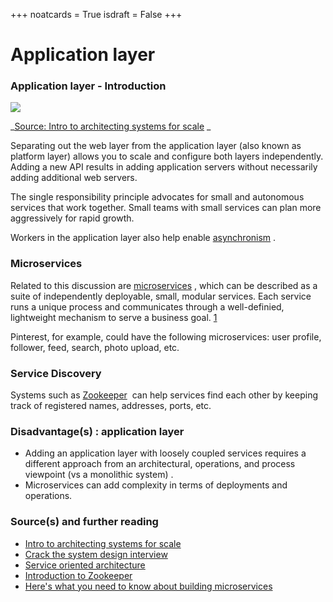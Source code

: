 +++
noatcards = True
isdraft = False
+++

# Application layer

### Application layer - Introduction

[![](https://camo.githubusercontent.com/feeb549c5b6e94f65c613635f7166dc26e0c7de7/687474703a2f2f692e696d6775722e636f6d2f7942355359776d2e706e67) ](https://camo.githubusercontent.com/feeb549c5b6e94f65c613635f7166dc26e0c7de7/687474703a2f2f692e696d6775722e636f6d2f7942355359776d2e706e67)   

_[Source: Intro to architecting systems for scale](http://lethain.com/introduction-to-architecting-systems-for-scale/#platform_layer) _

Separating out the web layer from the application layer (also known as platform layer) allows you to scale and configure both layers independently. Adding a new API results in adding application servers without necessarily adding additional web servers.

The single responsibility principle advocates for small and autonomous services that work together. Small teams with small services can plan more aggressively for rapid growth.

Workers in the application layer also help enable [asynchronism](https://github.com/donnemartin/system-design-primer#asynchronism) .

### Microservices

Related to this discussion are [microservices](https://en.wikipedia.org/wiki/Microservices) , which can be described as a suite of independently deployable, small, modular services. Each service runs a unique process and communicates through a well-definied, lightweight mechanism to serve a business goal. [1](https://smartbear.com/learn/api-design/what-are-microservices) 

Pinterest, for example, could have the following microservices: user profile, follower, feed, search, photo upload, etc.

### Service Discovery

Systems such as [Zookeeper](http://www.slideshare.net/sauravhaloi/introduction-to-apache-zookeeper)  can help services find each other by keeping track of registered names, addresses, ports, etc.

### Disadvantage(s) : application layer

- Adding an application layer with loosely coupled services requires a different approach from an architectural, operations, and process viewpoint (vs a monolithic system) .
- Microservices can add complexity in terms of deployments and operations.

### [](https://github.com/donnemartin/system-design-primer#sources-and-further-reading-9) Source(s) and further reading

- [Intro to architecting systems for scale](http://lethain.com/introduction-to-architecting-systems-for-scale) 
- [Crack the system design interview](http://www.puncsky.com/blog/2016/02/14/crack-the-system-design-interview/) 
- [Service oriented architecture](https://en.wikipedia.org/wiki/Service-oriented_architecture) 
- [Introduction to Zookeeper](http://www.slideshare.net/sauravhaloi/introduction-to-apache-zookeeper) 
- [Here's what you need to know about building microservices](https://cloudncode.wordpress.com/2016/07/22/msa-getting-started/) 